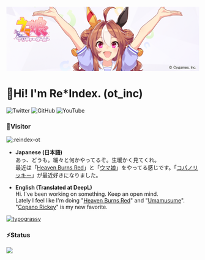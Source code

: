 ![](https://github.com/reindex-ot/reindex-ot/blob/main/image/copanorickey.png?raw=true)
# 🍺Hi! I'm Re*Index. (ot_inc)
![Twitter](https://img.shields.io/twitter/follow/ot_inc?style=social) ![GitHub](https://img.shields.io/github/followers/reindex-ot?style=social) ![YouTube](https://img.shields.io/youtube/channel/subscribers/UCE5tVfXXLSonqBJ1GZmLuyw?style=social)

### 🐾Visitor
![:reindex-ot](https://count.getloli.com/get/@:reindex-ot)

- <b>Japanese (日本語)</b><br>
あっ、どうも。細々と何かやってるぞ。生暖かく見てくれ。<br>最近は「[Heaven Burns Red](https://heaven-burns-red.com/)」と「[ウマ娘](https://umamusume.jp/)」をやってる感じです。「[コパノリッキー](https://umamusume.jp/character/detail/?name=copanorickey)」が最近好きになりました。

- <b>English (Translated at DeepL)</b><br>
Hi. I've been working on something. Keep an open mind.<br>Lately I feel like I'm doing "[Heaven Burns Red](https://heaven-burns-red.com/)" and "[Umamusume](https://umamusume.jp/)". "[Copano Rickey](https://umamusume.jp/character/detail/?name=copanorickey)" is my new favorite.

[![typograssy](https://typograssy.deno.dev/api?text=%E3%83%AA%E3%83%83%E3%82%AD%E3%83%BC%E3%83%A9%E3%83%83%E3%82%AD%E3%83%BC%E3%81%BF%E3%82%93%E3%81%AA%E3%81%A7%E3%83%8F%E3%83%83%E3%83%94%E3%83%BC!&l0=ffffff&l1=eeff00&l2=eeff00&l3=fff700&l4=eeff00&frame=ffffff&speed=60&comment=)](https://github.com/kawarimidoll/typograssy)

### ⚡Status
![](https://github-profile-summary-cards.vercel.app/api/cards/profile-details?username=reindex-ot&theme=github)
